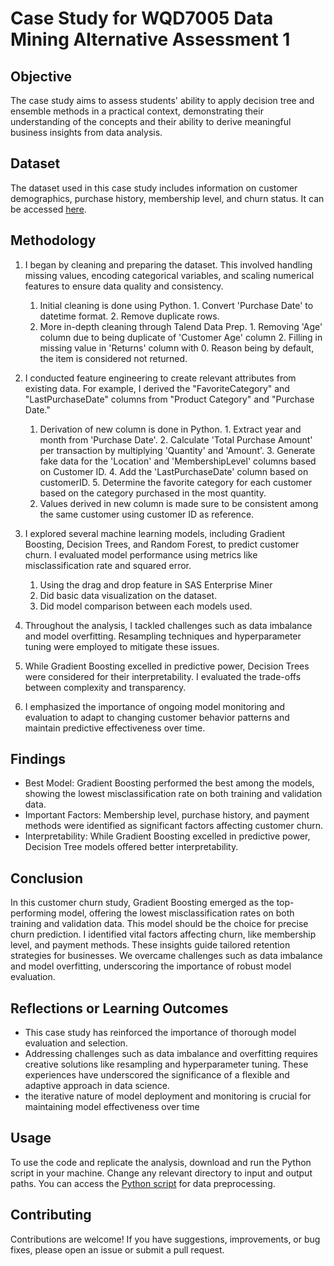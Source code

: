 # Case Study for WQD7005 Data Mining Alternative Assessment 1

## Objective

The case study aims to assess students' ability to apply decision tree and ensemble
methods in a practical context, demonstrating their understanding of the concepts and
their ability to derive meaningful business insights from data analysis.

## Dataset

The dataset used in this case study includes information on customer demographics, purchase history, membership level, and churn status. It can be accessed [here](ecommerce_customer_data_large.csv).

## Methodology

1. I began by cleaning and preparing the dataset. This involved handling missing values, encoding categorical variables, and scaling numerical features to ensure data quality and consistency.
    1. Initial cleaning is done using Python.
           1. Convert 'Purchase Date' to datetime format.
           2. Remove duplicate rows.
    2. More in-depth cleaning through Talend Data Prep.
           1. Removing 'Age' column due to being duplicate of 'Customer Age' column
           2. Filling in missing value in 'Returns' column with 0. Reason being by default, the item is considered not returned.

2. I conducted feature engineering to create relevant attributes from existing data. For example, I derived the "FavoriteCategory" and "LastPurchaseDate" columns from "Product Category" and "Purchase Date."
   1. Derivation of new column is done in Python.
          1. Extract year and month from 'Purchase Date'.
          2. Calculate 'Total Purchase Amount' per transaction by multiplying 'Quantity' and 'Amount'.
          3. Generate fake data for the 'Location' and 'MembershipLevel' columns based on Customer ID.
          4. Add the 'LastPurchaseDate' column based on customerID.
          5. Determine the favorite category for each customer based on the category purchased in the most quantity.
   2. Values derived in new column is made sure to be consistent among the same customer using customer ID as reference.

3. I explored several machine learning models, including Gradient Boosting, Decision Trees, and Random Forest, to predict customer churn. I evaluated model performance using metrics like misclassification rate and squared error.
    1. Using the drag and drop feature in SAS Enterprise Miner
    2. Did basic data visualization on the dataset.
    3. Did model comparison between each models used.

4. Throughout the analysis, I tackled challenges such as data imbalance and model overfitting. Resampling techniques and hyperparameter tuning were employed to mitigate these issues.

5. While Gradient Boosting excelled in predictive power, Decision Trees were considered for their interpretability. I evaluated the trade-offs between complexity and transparency.

6. I emphasized the importance of ongoing model monitoring and evaluation to adapt to changing customer behavior patterns and maintain predictive effectiveness over time.

## Findings

- Best Model: Gradient Boosting performed the best among the models, showing the lowest misclassification rate on both training and validation data.
- Important Factors: Membership level, purchase history, and payment methods were identified as significant factors affecting customer churn.
- Interpretability: While Gradient Boosting excelled in predictive power, Decision Tree models offered better interpretability.

## Conclusion

In this customer churn study, Gradient Boosting emerged as the top-performing model, offering the lowest misclassification rates on both training and validation data. This model should be the choice for precise churn prediction. I identified vital factors affecting churn, like membership level, and payment methods. These insights guide tailored retention strategies for businesses. We overcame challenges such as data imbalance and model overfitting, underscoring the importance of robust model evaluation.

## Reflections or Learning Outcomes

- This case study has reinforced the importance of thorough model evaluation and selection. 
- Addressing challenges such as data imbalance and overfitting requires creative solutions like resampling and hyperparameter tuning. These experiences have underscored the significance of a flexible and adaptive approach in data science.
- the iterative nature of model deployment and monitoring is crucial for maintaining model effectiveness over time

## Usage

To use the code and replicate the analysis, download and run the Python script in your machine. Change any relevant directory to input and output paths. You can access the [Python script](data_derivation.py) for data preprocessing.

## Contributing

Contributions are welcome! If you have suggestions, improvements, or bug fixes, please open an issue or submit a pull request.
